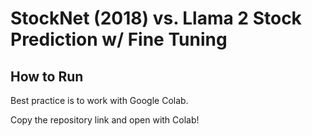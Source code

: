 # StockNet (2018) vs. Llama 2 Stock Prediction w/ Fine Tuning

## How to Run
Best practice is to work with Google Colab.

Copy the repository link and open with Colab!
